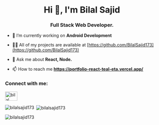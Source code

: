 <h1 align="center">Hi 👋, I'm Bilal Sajid</h1>
<h3 align="center">Full Stack Web Developer.</h3>

- 🔭 I’m currently working on **Android Development**

- 👨‍💻 All of my projects are available at [https://github.com/BilalSajid173](https://github.com/BilalSajid173)

- 💬 Ask me about **React, Node.**

- 📫 How to reach me **https://portfolio-react-teal-eta.vercel.app/**

<h3 align="left">Connect with me:</h3>
<p align="left">
<a href="https://www.linkedin.com/in/bilal-sajid-5b1218219/" target="blank"><img align="center" src="https://raw.githubusercontent.com/rahuldkjain/github-profile-readme-generator/master/src/images/icons/Social/linked-in-alt.svg" alt="bilal sajid" height="30" width="40" /></a>
</p>

<p><img align="left" src="https://github-readme-stats.vercel.app/api/top-langs?username=bilalsajid173&show_icons=true&locale=en&layout=compact" alt="bilalsajid173" /></p>

<p>&nbsp;<img align="center" src="https://github-readme-stats.vercel.app/api?username=bilalsajid173&show_icons=true&locale=en" alt="bilalsajid173" /></p>

<p><img align="center" src="https://github-readme-streak-stats.herokuapp.com/?user=bilalsajid173&" alt="bilalsajid173" /></p>

